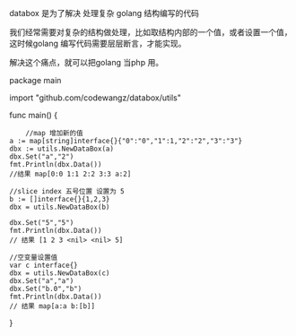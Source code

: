 databox 是为了解决 处理复杂 golang 结构编写的代码

我们经常需要对复杂的结构做处理，比如取结构内部的一个值，或者设置一个值，这时候golang 编写代码需要层层断言，才能实现。

解决这个痛点，就可以把golang 当php 用。


package main

import "github.com/codewangz/databox/utils"

func main() {
  
        //map 增加新的值
	a := map[string]interface{}{"0":"0","1":1,"2":"2","3":"3"}
	dbx := utils.NewDataBox(a)
	dbx.Set("a","2")
	fmt.Println(dbx.Data())
	//结果 map[0:0 1:1 2:2 3:3 a:2]

	//slice index 五号位置 设置为 5
	b := []interface{}{1,2,3}
	dbx = utils.NewDataBox(b)

	dbx.Set("5","5")
	fmt.Println(dbx.Data())
	// 结果 [1 2 3 <nil> <nil> 5]

	//空变量设置值
	var c interface{}
	dbx = utils.NewDataBox(c)
	dbx.Set("a","a")
	dbx.Set("b.0","b")
	fmt.Println(dbx.Data())
	// 结果 map[a:a b:[b]]
}


